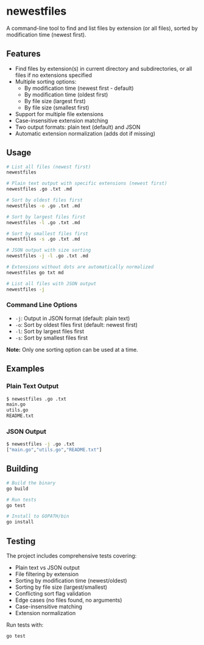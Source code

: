 # newestfiles

A command-line tool to find and list files by extension (or all files), sorted by modification time (newest first).

## Features

- Find files by extension(s) in current directory and subdirectories, or all files if no extensions specified
- Multiple sorting options:
  - By modification time (newest first - default)
  - By modification time (oldest first)
  - By file size (largest first)
  - By file size (smallest first)
- Support for multiple file extensions
- Case-insensitive extension matching
- Two output formats: plain text (default) and JSON
- Automatic extension normalization (adds dot if missing)

## Usage

```bash
# List all files (newest first)
newestfiles

# Plain text output with specific extensions (newest first)
newestfiles .go .txt .md

# Sort by oldest files first
newestfiles -o .go .txt .md

# Sort by largest files first
newestfiles -l .go .txt .md

# Sort by smallest files first
newestfiles -s .go .txt .md

# JSON output with size sorting
newestfiles -j -l .go .txt .md

# Extensions without dots are automatically normalized
newestfiles go txt md

# List all files with JSON output
newestfiles -j
```

### Command Line Options

- `-j`: Output in JSON format (default: plain text)
- `-o`: Sort by oldest files first (default: newest first)
- `-l`: Sort by largest files first
- `-s`: Sort by smallest files first

**Note:** Only one sorting option can be used at a time.

## Examples

### Plain Text Output
```bash
$ newestfiles .go .txt
main.go
utils.go
README.txt
```

### JSON Output
```bash
$ newestfiles -j .go .txt
["main.go","utils.go","README.txt"]
```

## Building

```bash
# Build the binary
go build

# Run tests
go test

# Install to GOPATH/bin
go install

```

## Testing

The project includes comprehensive tests covering:
- Plain text vs JSON output
- File filtering by extension
- Sorting by modification time (newest/oldest)
- Sorting by file size (largest/smallest)
- Conflicting sort flag validation
- Edge cases (no files found, no arguments)
- Case-insensitive matching
- Extension normalization

Run tests with:
```bash
go test
```

